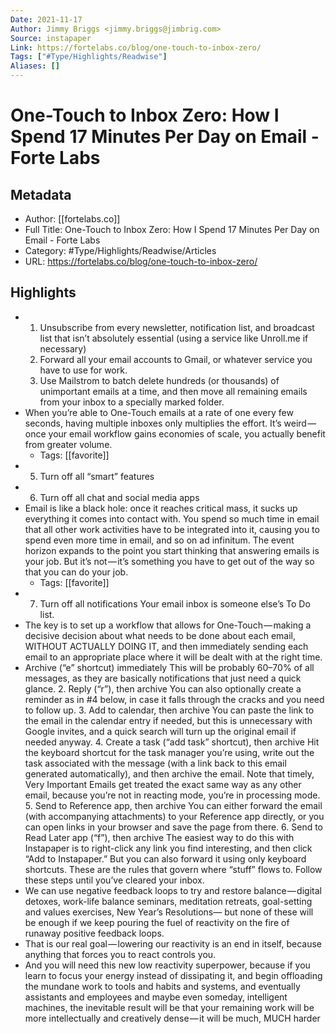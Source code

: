```yaml
---
Date: 2021-11-17
Author: Jimmy Briggs <jimmy.briggs@jimbrig.com>
Source: instapaper
Link: https://fortelabs.co/blog/one-touch-to-inbox-zero/
Tags: ["#Type/Highlights/Readwise"]
Aliases: []
---
```

# One-Touch to Inbox Zero: How I Spend 17 Minutes Per Day on Email - Forte Labs

## Metadata
- Author: [[fortelabs.co]]
- Full Title: One-Touch to Inbox Zero: How I Spend 17 Minutes Per Day on Email - Forte Labs
- Category: #Type/Highlights/Readwise/Articles
- URL: https://fortelabs.co/blog/one-touch-to-inbox-zero/

## Highlights
- 1. Unsubscribe from every newsletter, notification list, and broadcast list that isn’t absolutely essential (using a service like Unroll.me if necessary)
  2. Forward all your email accounts to Gmail, or whatever service you have to use for work.
  3. Use Mailstrom to batch delete hundreds (or thousands) of unimportant emails at a time, and then move all remaining emails from your inbox to a specially marked folder.
- When you’re able to One-Touch emails at a rate of one every few seconds, having multiple inboxes only multiplies the effort. It’s weird — once your email workflow gains economies of scale, you actually benefit from greater volume.
    - Tags: [[favorite]] 
- 5. Turn off all “smart” features
- 6. Turn off all chat and social media apps
- Email is like a black hole: once it reaches critical mass, it sucks up everything it comes into contact with. You spend so much time in email that all other work activities have to be integrated into it, causing you to spend even more time in email, and so on ad infinitum.
  The event horizon expands to the point you start thinking that answering emails is your job. But it’s not — it’s something you have to get out of the way so that you can do your job.
    - Tags: [[favorite]] 
- 7. Turn off all notifications
  Your email inbox is someone else’s To Do list.
- The key is to set up a workflow that allows for One-Touch — making a decisive decision about what needs to be done about each email, WITHOUT ACTUALLY DOING IT, and then immediately sending each email to an appropriate place where it will be dealt with at the right time.
- Archive (“e” shortcut) immediately
  This will be probably 60–70% of all messages, as they are basically notifications that just need a quick glance.
  2. Reply (“r”), then archive
  You can also optionally create a reminder as in #4 below, in case it falls through the cracks and you need to follow up.
  3. Add to calendar, then archive
  You can paste the link to the email in the calendar entry if needed, but this is unnecessary with Google invites, and a quick search will turn up the original email if needed anyway.
  4. Create a task (“add task” shortcut), then archive
  Hit the keyboard shortcut for the task manager you’re using, write out the task associated with the message (with a link back to this email generated automatically), and then archive the email.
  Note that timely, Very Important Emails get treated the exact same way as any other email, because you’re not in reacting mode, you’re in processing mode.
  5. Send to Reference app, then archive
  You can either forward the email (with accompanying attachments) to your Reference app directly, or you can open links in your browser and save the page from there.
  6. Send to Read Later app (“f”), then archive
  The easiest way to do this with Instapaper is to right-click any link you find interesting, and then click “Add to Instapaper.” But you can also forward it using only keyboard shortcuts.
  These are the rules that govern where “stuff” flows to. Follow these steps until you’ve cleared your inbox.
- We can use negative feedback loops to try and restore balance — digital detoxes, work-life balance seminars, meditation retreats, goal-setting and values exercises, New Year’s Resolutions— but none of these will be enough if we keep pouring the fuel of reactivity on the fire of runaway positive feedback loops.
- That is our real goal — lowering our reactivity is an end in itself, because anything that forces you to react controls you.
- And you will need this new low reactivity superpower, because if you learn to focus your energy instead of dissipating it, and begin offloading the mundane work to tools and habits and systems, and eventually assistants and employees and maybe even someday, intelligent machines, the inevitable result will be that your remaining work will be more intellectually and creatively dense — it will be much, MUCH harder
